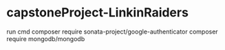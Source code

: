 # capstoneProject-LinkinRaiders

run cmd
composer require sonata-project/google-authenticator
composer require mongodb/mongodb
